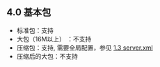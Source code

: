 ## 4.0 基本包
- 标准包：支持
- 大包（16M以上） ：不支持
- 压缩包：支持, 需要全局配置，参见 [1.3 server.xml](../1.config_file/1.3_server.xml.md)
- 压缩后的大包：不支持